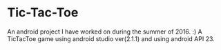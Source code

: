 # Tic-Tac-Toe
An android project I have worked on during the summer of 2016. :)
A TicTacToe game using android studio ver(2.1.1) and using android API 23. 

